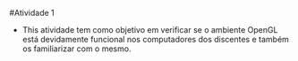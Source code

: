 #Atividade 1 

- This atividade tem como objetivo em verificar se o ambiente OpenGL está devidamente funcional nos computadores dos discentes e também  os familiarizar com o mesmo.
